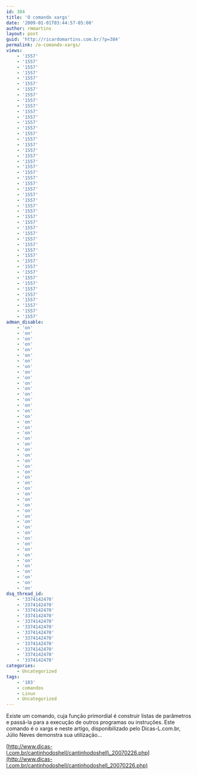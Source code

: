 ```yaml
---
id: 384
title: 'O comando xargs'
date: '2009-01-01T03:44:57-05:00'
author: rmmartins
layout: post
guid: 'http://ricardomartins.com.br/?p=384'
permalink: /o-comando-xargs/
views:
    - '1557'
    - '1557'
    - '1557'
    - '1557'
    - '1557'
    - '1557'
    - '1557'
    - '1557'
    - '1557'
    - '1557'
    - '1557'
    - '1557'
    - '1557'
    - '1557'
    - '1557'
    - '1557'
    - '1557'
    - '1557'
    - '1557'
    - '1557'
    - '1557'
    - '1557'
    - '1557'
    - '1557'
    - '1557'
    - '1557'
    - '1557'
    - '1557'
    - '1557'
    - '1557'
    - '1557'
    - '1557'
    - '1557'
    - '1557'
    - '1557'
    - '1557'
    - '1557'
    - '1557'
    - '1557'
    - '1557'
    - '1557'
    - '1557'
    - '1557'
    - '1557'
    - '1557'
    - '1557'
    - '1557'
    - '1557'
adman_disable:
    - 'on'
    - 'on'
    - 'on'
    - 'on'
    - 'on'
    - 'on'
    - 'on'
    - 'on'
    - 'on'
    - 'on'
    - 'on'
    - 'on'
    - 'on'
    - 'on'
    - 'on'
    - 'on'
    - 'on'
    - 'on'
    - 'on'
    - 'on'
    - 'on'
    - 'on'
    - 'on'
    - 'on'
    - 'on'
    - 'on'
    - 'on'
    - 'on'
    - 'on'
    - 'on'
    - 'on'
    - 'on'
    - 'on'
    - 'on'
    - 'on'
    - 'on'
    - 'on'
    - 'on'
    - 'on'
    - 'on'
    - 'on'
    - 'on'
    - 'on'
    - 'on'
    - 'on'
    - 'on'
    - 'on'
    - 'on'
dsq_thread_id:
    - '3374142470'
    - '3374142470'
    - '3374142470'
    - '3374142470'
    - '3374142470'
    - '3374142470'
    - '3374142470'
    - '3374142470'
    - '3374142470'
    - '3374142470'
    - '3374142470'
    - '3374142470'
categories:
    - Uncategorized
tags:
    - '103'
    - comandos
    - Linux
    - Uncategorized
---
```


Existe um comando, cuja função primordial é construir listas de parâmetros e passá-la para a execução de outros programas ou instruções. Este comando é o xargs e neste artigo, disponibilizado pelo Dicas-L.com.br, Júlio Neves demonstra sua utilização…

[http://www.dicas-l.com.br/cantinhodoshell/cantinhodoshell\_20070226.php](http://www.dicas-l.com.br/cantinhodoshell/cantinhodoshell_20070226.php)